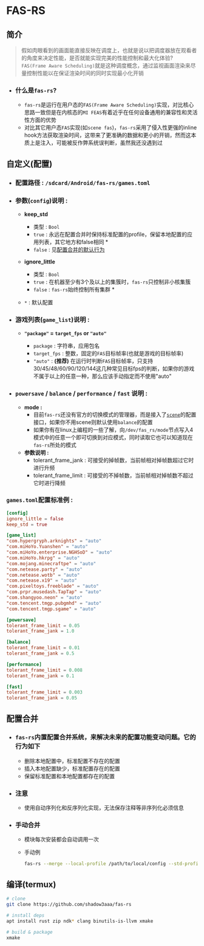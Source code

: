 # **FAS-RS**

## **简介**

  > 假如肉眼看到的画面能直接反映在调度上，也就是说以把调度器放在观看者的角度来决定性能，是否就能实现完美的性能控制和最大化体验? `FAS(Frame Aware Scheduling)`就是这种调度概念，通过监视画面渲染来尽量控制性能以在保证渲染时间的同时实现最小化开销

- ### **什么是`fas-rs`?**

  - `fas-rs`是运行在用户态的`FAS(Frame Aware Scheduling)`实现，对比核心思路一致但是在内核态的`MI FEAS`有着近乎在任何设备通用的兼容性和灵活性方面的优势
  - 对比其它用户态`FAS`实现(如`scene fas`)，`fas-rs`采用了侵入性更强的inline hook方法获取渲染时间，这带来了更准确的数据和更小的开销，然而这本质上是注入，可能被反作弊系统误判断，虽然我还没遇到过

## **自定义(配置)**

- ### **配置路径 : `/sdcard/Android/fas-rs/games.toml`**

- ### **参数(`config`)说明 :**

  - **keep_std**

    - 类型 : `Bool`
    - `true` : 永远在配置合并时保持标准配置的profile，保留本地配置的应用列表，其它地方和false相同 *
    - `false` : 见[配置合并的默认行为](#配置合并)

  - **ignore_little**

    - 类型 : `Bool`
    - `true` : 在机器至少有3个及以上的集簇时，`fas-rs`只控制非小核集簇
    - `false` : `fas-rs`始终控制所有集群 *

  - `*` : 默认配置

- ### **游戏列表(`game_list`)说明 :**

  - **`"package"` = `target_fps` or `"auto"`**

    - `package` : 字符串，应用包名
    - `target_fps` : 整数，固定的`FAS`目标帧率(也就是游戏的目标帧率)
    - `"auto"` : **(推荐)** 在运行时判断`FAS`目标帧率，只支持30/45/48/60/90/120/144这几种常见目标fps的判断，如果你的游戏不属于以上的任意一种，那么应该手动指定而不使用"auto"

- ### **`powersave` / `balance` / `performance` / `fast` 说明 :**

  - **mode :**
    - 目前`fas-rs`还没有官方的切换模式的管理器，而是接入了[`scene`](https://www.coolapk.com/apk/com.omarea.vtools)的配置接口，如果你不用scene则默认使用`balance`的配置
    - 如果你有在linux上编程的一些了解，向`/dev/fas_rs/mode`节点写入4模式中的任意一个即可切换到对应模式，同时读取它也可以知道现在`fas-rs`所处的模式
  - **参数说明 :**
    - tolerant_frame_jank : 可接受的掉帧数，当前帧相对掉帧数超过它时进行升频
    - tolerant_frame_limit : 可接受的不掉帧数，当前帧相对掉帧数不超过它时进行降频

### **`games.toml`配置标准例 :**

```toml
[config]
ignore_little = false
keep_std = true

[game_list]
"com.hypergryph.arknights" = "auto"
"com.miHoYo.Yuanshen" = "auto"
"com.miHoYo.enterprise.NGHSoD" = "auto"
"com.miHoYo.hkrpg" = "auto"
"com.mojang.minecraftpe" = "auto"
"com.netease.party" = "auto"
"com.netease.wotb" = "auto"
"com.netease.x19" = "auto"
"com.pixeltoys.freeblade" = "auto"
"com.prpr.musedash.TapTap" = "auto"
"com.shangyoo.neon" = "auto"
"com.tencent.tmgp.pubgmhd" = "auto"
"com.tencent.tmgp.sgame" = "auto"

[powersave]
tolerant_frame_limit = 0.05
tolerant_frame_jank = 1.0

[balance]
tolerant_frame_limit = 0.01
tolerant_frame_jank = 0.5

[performance]
tolerant_frame_limit = 0.008
tolerant_frame_jank = 0.1

[fast]
tolerant_frame_limit = 0.003
tolerant_frame_jank = 0.05
```

## **配置合并**

- ### `fas-rs`内置配置合并系统，来解决未来的配置功能变动问题。它的行为如下

  - 删除本地配置中，标准配置不存在的配置
  - 插入本地配置缺少，标准配置存在的配置
  - 保留标准配置和本地配置都存在的配置

- ### 注意

  - 使用自动序列化和反序列化实现，无法保存注释等非序列化必须信息

- ### 手动合并

  - 模块每次安装都会自动调用一次
  - 手动例

    ```bash
    fas-rs --merge --local-profile /path/to/local/config --std-profile /path/to/std/config
    ```

## **编译(termux)**

```bash
# clone
git clone https://github.com/shadow3aaa/fas-rs

# install deps
apt install rust zip ndk* clang binutils-is-llvm xmake

# build & package
xmake
```

